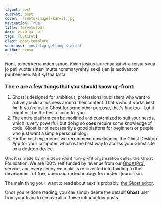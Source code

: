 ```yaml
---
layout: post
current: post
cover:  assets/images/kahvi1.jpg
navigation: True
title: Tervetuloa!
date: 2018-04-20
tags: [Uutiset]
class: post-template
subclass: 'post tag-getting-started'
author: henna
---
```


Nonii, toinen kerta toden sanoo. Koitin joskus launchaa kahvi-aiheista sivua jo pari vuotta sitten, mutta homma tyrehtyi sekä ajan ja motivaation puutteeseen. Mut kyl tää tästä!

### There are a few things that you should know up-front:
1. Ghost is designed for ambitious, professional publishers who want to actively build a business around their content. That's who it works best for. If you're using Ghost for some other purpose, that's fine too - but it might not be the best choice for you.
2. The entire platform can be modified and customized to suit your needs, which is very powerful, but doing so **does** require some knowledge of code. Ghost is not necessarily a good platform for beginners or people who just want a simple personal blog.
3. For the best experience we recommend downloading the Ghost Desktop App for your computer, which is the best way to access your Ghost site on a desktop device.


Ghost is made by an independent non-profit organisation called the Ghost Foundation. We are 100% self funded by revenue from our [Ghost(Pro)](https://ghost.org/pricing) service, and every penny we make is re-invested into funding further development of free, open source technology for modern journalism.

The main thing you'll want to read about next is probably: [the Ghost editor](https://demo.ghost.io/the-editor/).

Once you're done reading, you can simply delete the default **Ghost** user from your team to remove all of these introductory posts!
